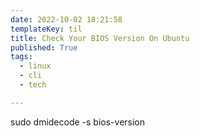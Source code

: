 ```yaml
---
date: 2022-10-02 18:21:58
templateKey: til
title: Check Your BIOS Version On Ubuntu
published: True
tags:
  - linux
  - cli
  - tech

---
```


sudo dmidecode -s bios-version
